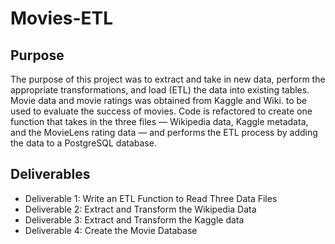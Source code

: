 # Movies-ETL
## Purpose
The purpose of this project was to extract and take in new data, perform the appropriate transformations, and load (ETL) the data into existing tables. Movie data and movie ratings was obtained from Kaggle and Wiki. to be used to evaluate the success of movies. Code is refactored to create one function that takes in the three files — Wikipedia data, Kaggle metadata, and the MovieLens rating data — and performs the ETL process by adding the data to a PostgreSQL database.

## Deliverables

- Deliverable 1: Write an ETL Function to Read Three Data Files
- Deliverable 2: Extract and Transform the Wikipedia Data
- Deliverable 3: Extract and Transform the Kaggle data
- Deliverable 4: Create the Movie Database
